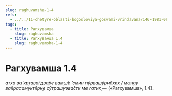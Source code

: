 ```yaml
---
slug: raghuvamsha-1-4
refs:
  - ../../11-chetyre-oblasti-bogosloviya-gosvami-vrindavana/146-1981-08-14-b2-achari-sambandhi-abhidei-i-prajodzhany.md
tags:
  - title: Рагхувамша
    slug: raghuvamsha
  - title: Рагхувамша 1.4
    slug: raghuvamsha-1-4
---
```


# Рагхувамша 1.4

*атха ва̄ кр̣тава̄гдва̄ре вам̣ш́е ‘смин пӯрвашӯрибхих̣ / ман̣ау вайрасамуктӣрн̣е сӯтрашуэва̄сти ме гатих̣* — («Рагхувамша», 1.4).
